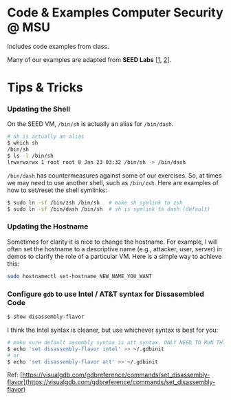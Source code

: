 # Code & Examples Computer Security @ MSU

Includes code examples from class.

Many of our examples are adapted from **SEED Labs**
[[1](https://github.com/seed-labs/seed-labs), [2](https://www.handsonsecurity.net)].

# Tips & Tricks

### Updating the Shell

On the SEED VM, `/bin/sh` is actually an alias for `/bin/dash`.
```bash
# sh is actually an alias
$ which sh
/bin/sh
$ ls -l /bin/sh
lrwxrwxrwx 1 root root 8 Jan 23 03:32 /bin/sh -> /bin/dash
```
`/bin/dash` has countermeasures against some of our exercises.
So, at times we may need to use another shell, such as `/bin/zsh`.
Here are examples of how to set/reset the shell symlinks:

```bash
$ sudo ln -sf /bin/zsh /bin/sh   # make sh symlink to zsh
$ sudo ln -sf /bin/dash /bin/sh  # sh is symlink to dash (default)
```

### Updating the Hostname

Sometimes for clarity it is nice to change the hostname.
For example, I will often set the hostname to a descriptive name (e.g., attacker, user, server)
in demos to clarify the role of a particular VM.
Here is a simple way to achieve this:

```bash
sudo hostnamectl set-hostname NEW_NAME_YOU_WANT
```

### Configure `gdb` to use Intel / AT&T syntax for Dissasembled Code

```bash
$ show disassembly-flavor
```

I think the Intel syntax is cleaner, but use whichever syntax is best for you:

```bash
# make sure default assembly syntax is att syntax. ONLY NEED TO RUN THIS ONCE!
$ echo 'set disassembly-flavor intel' >> ~/.gdbinit
# or
$ echo 'set disassembly-flavor att' >> ~/.gdbinit
```

Ref: [https://visualgdb.com/gdbreference/commands/set_disassembly-flavor](https://visualgdb.com/gdbreference/commands/set_disassembly-flavor)
